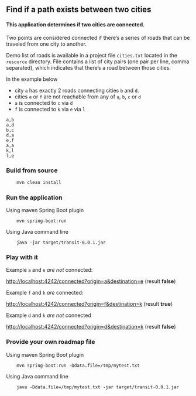 ## Find if a path exists between two cities
#### This application determines if two cities are connected. 

Two points are considered connected if there’s a series of roads that can be traveled from one city to another.

Demo list of roads is available in a project file `cities.txt` located in the `resource` directory. 
File contains a list of city pairs (one pair per line, comma separated), which indicates that there’s a road between those cities.

In the example below 
* city `a` has exactly 2 roads connecting cities `b` and `d`. 
* cities `e` or `f` are not reachable from any of `a`, `b`, `c` or `d`
* `a` is connected to `c` via `d`
*  `f` is connected to `k` via `e` via `l`
```
a,b  
a,d
b,c
d,a
e,f
a,a
k,l
l,e    
```

### Build from source
```bash
    mvn clean install
```
### Run the application

Using maven Spring Boot plugin 
``` 
    mvn spring-boot:run 
```
Using Java command line 
```
    java -jar target/transit-0.0.1.jar
```

### Play with it

Example `a` and `e` _are not_ connected:

[http://localhost:4242/connected?origin=a&destination=e](http://localhost:4242/connected?origin=a&destination=e) (result **false**)

Example `f` and `k` _are_ connected:

[http://localhost:4242/connected?origin=f&destination=k](http://localhost:4242/connected?origin=f&destination=k) (result **true**)

 
Example `d` and `k` _are not_ connected

[http://localhost:4242/connected?origin=d&destination=k](http://localhost:4242/connected?origin=a&destination=e) (result **false**)

### Provide your own roadmap file

Using maven Spring Boot plugin 
``` 
    mvn spring-boot:run -Ddata.file=/tmp/mytest.txt 
```
Using Java command line 
```
    java -Ddata.file=/tmp/mytest.txt -jar target/transit-0.0.1.jar
   
```
